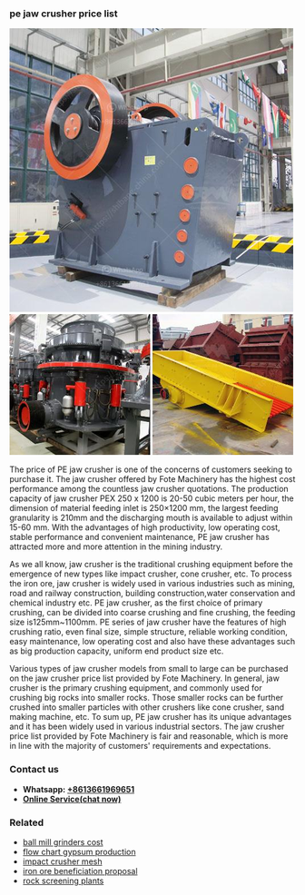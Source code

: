 <h3>pe jaw crusher price list</h3><img src='1708663441.jpg' alt=''><p>The price of PE jaw crusher is one of the concerns of customers seeking to purchase it. The jaw crusher offered by Fote Machinery has the highest cost performance among the countless jaw crusher quotations. The production capacity of jaw crusher PEX 250 x 1200 is 20-50 cubic meters per hour, the dimension of material feeding inlet is 250×1200 mm, the largest feeding granularity is 210mm and the discharging mouth is available to adjust within 15-60 mm. With the advantages of high productivity, low operating cost, stable performance and convenient maintenance, PE jaw crusher has attracted more and more attention in the mining industry.</p><p>As we all know, jaw crusher is the traditional crushing equipment before the emergence of new types like impact crusher, cone crusher, etc. To process the iron ore, jaw crusher is widely used in various industries such as mining, road and railway construction, building construction,water conservation and chemical industry etc. PE jaw crusher, as the first choice of primary crushing, can be divided into coarse crushing and fine crushing, the feeding size is125mm~1100mm. PE series of jaw crusher have the features of high crushing ratio, even final size, simple structure, reliable working condition, easy maintenance, low operating cost and also have these advantages such as big production capacity, uniform end product size etc.</p><p>Various types of jaw crusher models from small to large can be purchased on the jaw crusher price list provided by Fote Machinery. In general, jaw crusher is the primary crushing equipment, and commonly used for crushing big rocks into smaller rocks. Those smaller rocks can be further crushed into smaller particles with other crushers like cone crusher, sand making machine, etc. To sum up, PE jaw crusher has its unique advantages and it has been widely used in various industrial sectors. The jaw crusher price list provided by Fote Machinery is fair and reasonable, which is more in line with the majority of customers' requirements and expectations.</p><h3>Contact us</h3><ul><li><strong>Whatsapp:&nbsp;<a href="https://wa.me/8613661969651">+8613661969651</a></strong></li><li><a href="https://swt.shibang-china.com/?git&amp;zhl&amp;pe jaw crusher price list"><strong>Online Service(chat now)</strong></a></li></ul><h3>Related</h3><ul><li><a href='ball mill grinders cost.md'>ball mill grinders cost</a></li><li><a href='flow chart gypsum production.md'>flow chart gypsum production</a></li><li><a href='impact crusher mesh.md'>impact crusher mesh</a></li><li><a href='iron ore beneficiation proposal.md'>iron ore beneficiation proposal</a></li><li><a href='rock screening plants.md'>rock screening plants</a></li></ul>
